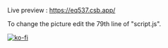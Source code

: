 Live preview : https://eq537.csb.app/

To change the picture edit the 79th line of "script.js".

[![ko-fi](https://ko-fi.com/img/githubbutton_sm.svg)](https://ko-fi.com/K3K36LXOH)